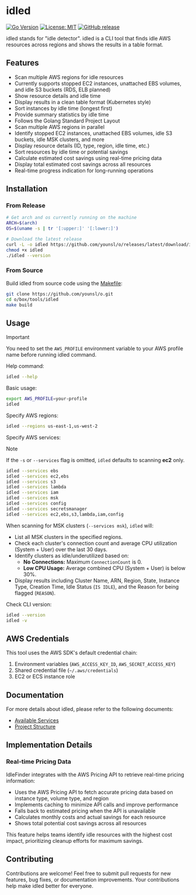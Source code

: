 # idled

[![Go Version](https://img.shields.io/badge/Go-1.24.5-blue?style=flat-square&color=black&logo=go&logoColor=white)](go.mod)
[![License: MIT](https://img.shields.io/badge/License-MIT-yellow.svg?style=flat-square&color=black)](LICENSE)
[![GitHub release](https://img.shields.io/github/v/release/younsl/o?style=flat-square&color=black&logo=github&logoColor=white&label=release)](https://github.com/younsl/o/releases?q=idled)

idled stands for "idle detector". idled is a CLI tool that finds idle AWS resources across regions and shows the results in a table format.

## Features

- Scan multiple AWS regions for idle resources
- Currently supports stopped EC2 instances, unattached EBS volumes, and idle S3 buckets (RDS, ELB planned)
- Show resource details and idle time
- Display results in a clean table format (Kubernetes style)
- Sort instances by idle time (longest first)
- Provide summary statistics by idle time
- Follows the Golang Standard Project Layout
- Scan multiple AWS regions in parallel
- Identify stopped EC2 instances, unattached EBS volumes, idle S3 buckets, idle MSK clusters, and more
- Display resource details (ID, type, region, idle time, etc.)
- Sort resources by idle time or potential savings
- Calculate estimated cost savings using real-time pricing data
- Display total estimated cost savings across all resources
- Real-time progress indication for long-running operations

## Installation

### From Release

```bash
# Get arch and os currently running on the machine
ARCH=$(arch)
OS=$(uname -s | tr '[:upper:]' '[:lower:]')

# Download the latest release
curl -L -o idled https://github.com/younsl/o/releases/latest/download/idled-$OS-$ARCH
chmod +x idled
./idled --version
```

### From Source

Build idled from source code using the [Makefile](Makefile):

```bash
git clone https://github.com/younsl/o.git
cd o/box/tools/idled
make build
```

## Usage

> [!IMPORTANT]
> You need to set the `AWS_PROFILE` environment variable to your AWS profile name before running idled command.

Help command:

```bash
idled --help
```

Basic usage:

```bash
export AWS_PROFILE=your-profile
idled
```

Specify AWS regions:

```bash
idled --regions us-east-1,us-west-2
```

Specify AWS services:

> [!NOTE]
> If the `-s` or `--services` flag is omitted, `idled` defaults to scanning **ec2** only.

```bash
idled --services ebs
idled --services ec2,ebs
idled --services s3
idled --services lambda
idled --services iam
idled --services msk
idled --services config
idled --services secretsmanager
idled --services ec2,ebs,s3,lambda,iam,config
```

When scanning for MSK clusters (`--services msk`), `idled` will:
- List all MSK clusters in the specified regions.
- Check each cluster's connection count and average CPU utilization (System + User) over the last 30 days.
- Identify clusters as idle/underutilized based on:
    - **No Connections:** Maximum `ConnectionCount` is 0.
    - **Low CPU Usage:** Average combined CPU (System + User) is below 30%.
- Display results including Cluster Name, ARN, Region, State, Instance Type, Creation Time, Idle Status (`IS IDLE`), and the Reason for being flagged (`REASON`).

Check CLI version:

```bash
idled --version
idled -v
```

## AWS Credentials

This tool uses the AWS SDK's default credential chain:

1. Environment variables (`AWS_ACCESS_KEY_ID`, `AWS_SECRET_ACCESS_KEY`)
2. Shared credential file (`~/.aws/credentials`)
3. EC2 or ECS instance role

## Documentation

For more details about idled, please refer to the following documents:

- [Available Services](docs/available-services.md)
- [Project Structure](docs/project-structure.md)

## Implementation Details

### Real-time Pricing Data

IdleFinder integrates with the AWS Pricing API to retrieve real-time pricing information:

- Uses the AWS Pricing API to fetch accurate pricing data based on instance type, volume type, and region
- Implements caching to minimize API calls and improve performance
- Falls back to estimated pricing when the API is unavailable
- Calculates monthly costs and actual savings for each resource
- Shows total potential cost savings across all resources

This feature helps teams identify idle resources with the highest cost impact, prioritizing cleanup efforts for maximum savings.

## Contributing

Contributions are welcome! Feel free to submit pull requests for new features, bug fixes, or documentation improvements. Your contributions help make idled better for everyone.

